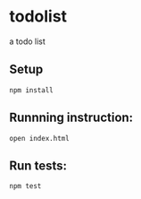 # todolist

a todo list

## Setup

`npm install`


## Runnning instruction:

`open index.html`

## Run tests:

`npm test`

